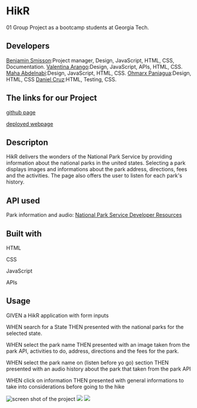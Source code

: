 # HikR 
01 Group Project as a bootcamp students at Georgia Tech.

## Developers
[Benjamin Smisson](https://github.com/bsmisson):Project manager, Design, JavaScript, HTML, CSS, Documentation.
[Valentina Arango](https://github.com/Valentinaaranggo):Design, JavaScript, APIs, HTML, CSS.
[Maha Abdelnabi](https://github.com/Maha-Abdelnabi):Design, JavaScript, HTML, CSS.
[Ohmarx Paniagua](https://github.com/Ohmarxp):Design, HTML, CSS
[Daniel Cruz](https://github.com/Daczuniga):HTML, Testing, CSS.
 


## The links for our Project
[github page](https://github.com/bsmisson/HikR)

[deployed webpage](https://bsmisson.github.io/HikR/)


## Descripton
HikR delivers the wonders of the National Park Service by providing information about the national parks in the united states. Selecting a park displays images and informations about the park address, directions, fees and the activities.
The page also offers the user to listen for each park's history. 

## API used
Park information and audio: [National Park Service Developer Resources](https://www.nps.gov/subjects/developer/get-started.htm)

## Built with
HTML

CSS

JavaScript

APIs

## Usage

GIVEN a HikR application with form inputs

WHEN  search for a State
THEN  presented with the national parks for the selected state.

WHEN  select the park name
THEN  presented with an image taken from the park API, activities to do, address, directions and the fees for the park.

WHEN  select the park name on (listen before yo go) section
THEN  presented with an audio history about the park that taken from the park API

WHEN  click on information
THEN  presented with general informations to take into considerations before going to the hike



![screen shot of the project](./images/hikr1.PNG)
![](./images/hikr2.PNG)
![](./images/hikr3.PNG)
